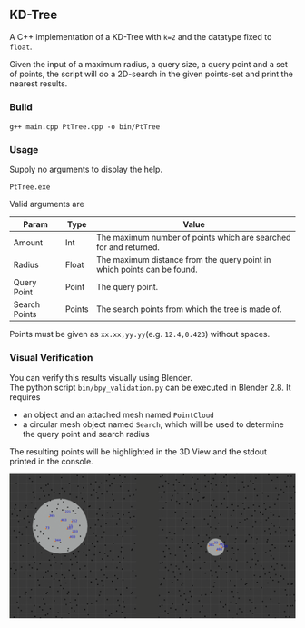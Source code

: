 ## KD-Tree
A C++ implementation of a KD-Tree with `k=2` and the datatype fixed to `float`.

Given the input of a maximum radius, a query size, a query point and a set of points, the script will do a 2D-search in the given points-set and print the nearest results.

### Build

    g++ main.cpp PtTree.cpp -o bin/PtTree

### Usage

Supply no arguments to display the help. 

    PtTree.exe

Valid arguments are

Param|Type|Value
-|-|-
Amount | Int | The maximum number of points which are searched for and returned.
Radius | Float | The maximum distance from the query point in which points can be found.
Query Point | Point | The query point.
Search Points | Points | The search points from which the tree is made of.

Points must be given as `xx.xx,yy.yy`(e.g. `12.4,0.423`) without spaces.

### Visual Verification

You can verify this results visually using Blender.  
The python script `bin/bpy_validation.py` can be executed in Blender 2.8. It requires

- an object and an attached mesh named `PointCloud`
- a circular mesh object named `Search`, which will be used to determine the query point and search radius

The resulting points will be highlighted in the 3D View and the stdout printed in the console.

![hightlight](bin/example.png)